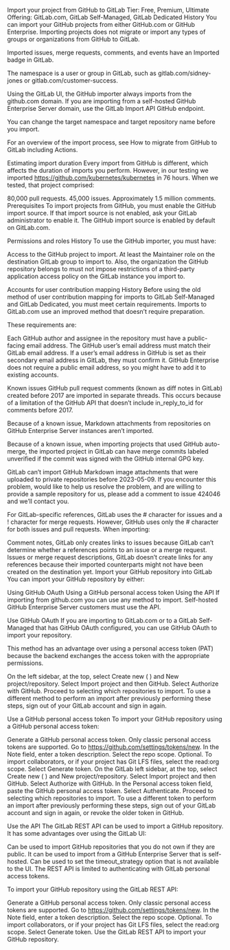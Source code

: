 Import your project from GitHub to GitLab
Tier: Free, Premium, Ultimate
Offering: GitLab.com, GitLab Self-Managed, GitLab Dedicated
History 
You can import your GitHub projects from either GitHub.com or GitHub Enterprise. Importing projects does not migrate or import any types of groups or organizations from GitHub to GitLab.

Imported issues, merge requests, comments, and events have an Imported badge in GitLab.

The namespace is a user or group in GitLab, such as gitlab.com/sidney-jones or gitlab.com/customer-success.

Using the GitLab UI, the GitHub importer always imports from the github.com domain. If you are importing from a self-hosted GitHub Enterprise Server domain, use the GitLab Import API GitHub endpoint.

You can change the target namespace and target repository name before you import.

 For an overview of the import process, see How to migrate from GitHub to GitLab including Actions.

Estimating import duration
Every import from GitHub is different, which affects the duration of imports you perform. However, in our testing we imported https://github.com/kubernetes/kubernetes in 76 hours. When we tested, that project comprised:

80,000 pull requests.
45,000 issues.
Approximately 1.5 million comments.
Prerequisites
To import projects from GitHub, you must enable the GitHub import source. If that import source is not enabled, ask your GitLab administrator to enable it. The GitHub import source is enabled by default on GitLab.com.

Permissions and roles
History 
To use the GitHub importer, you must have:

Access to the GitHub project to import.
At least the Maintainer role on the destination GitLab group to import to.
Also, the organization the GitHub repository belongs to must not impose restrictions of a third-party application access policy on the GitLab instance you import to.

Accounts for user contribution mapping
History 
Before using the old method of user contribution mapping for imports to GitLab Self-Managed and GitLab Dedicated, you must meet certain requirements. Imports to GitLab.com use an improved method that doesn’t require preparation.

These requirements are:

Each GitHub author and assignee in the repository must have a public-facing email address.
The GitHub user’s email address must match their GitLab email address.
If a user’s email address in GitHub is set as their secondary email address in GitLab, they must confirm it.
GitHub Enterprise does not require a public email address, so you might have to add it to existing accounts.

Known issues
GitHub pull request comments (known as diff notes in GitLab) created before 2017 are imported in separate threads. This occurs because of a limitation of the GitHub API that doesn’t include in_reply_to_id for comments before 2017.

Because of a known issue, Markdown attachments from repositories on GitHub Enterprise Server instances aren’t imported.

Because of a known issue, when importing projects that used GitHub auto-merge, the imported project in GitLab can have merge commits labeled unverified if the commit was signed with the GitHub internal GPG key.

GitLab can’t import GitHub Markdown image attachments that were uploaded to private repositories before 2023-05-09. If you encounter this problem, would like to help us resolve the problem, and are willing to provide a sample repository for us, please add a comment to issue 424046 and we’ll contact you.

For GitLab-specific references, GitLab uses the # character for issues and a ! character for merge requests. However, GitHub uses only the # character for both issues and pull requests. When importing:

Comment notes, GitLab only creates links to issues because GitLab can’t determine whether a references points to an issue or a merge request.
Issues or merge request descriptions, GitLab doesn’t create links for any references because their imported counterparts might not have been created on the destination yet.
Import your GitHub repository into GitLab
You can import your GitHub repository by either:

Using GitHub OAuth
Using a GitHub personal access token
Using the API
If importing from github.com you can use any method to import. Self-hosted GitHub Enterprise Server customers must use the API.

Use GitHub OAuth
If you are importing to GitLab.com or to a GitLab Self-Managed that has GitHub OAuth configured, you can use GitHub OAuth to import your repository.

This method has an advantage over using a personal access token (PAT) because the backend exchanges the access token with the appropriate permissions.

On the left sidebar, at the top, select Create new (  ) and New project/repository.
Select Import project and then GitHub.
Select Authorize with GitHub.
Proceed to selecting which repositories to import.
To use a different method to perform an import after previously performing these steps, sign out of your GitLab account and sign in again.

Use a GitHub personal access token
To import your GitHub repository using a GitHub personal access token:

Generate a GitHub personal access token. Only classic personal access tokens are supported.
Go to https://github.com/settings/tokens/new.
In the Note field, enter a token description.
Select the repo scope.
Optional. To import collaborators, or if your project has Git LFS files, select the read:org scope.
Select Generate token.
On the GitLab left sidebar, at the top, select Create new (  ) and New project/repository.
Select Import project and then GitHub.
Select Authorize with GitHub.
In the Personal access token field, paste the GitHub personal access token.
Select Authenticate.
Proceed to selecting which repositories to import.
To use a different token to perform an import after previously performing these steps, sign out of your GitLab account and sign in again, or revoke the older token in GitHub.

Use the API
The GitLab REST API can be used to import a GitHub repository. It has some advantages over using the GitLab UI:

Can be used to import GitHub repositories that you do not own if they are public.
It can be used to import from a GitHub Enterprise Server that is self-hosted.
Can be used to set the timeout_strategy option that is not available to the UI.
The REST API is limited to authenticating with GitLab personal access tokens.

To import your GitHub repository using the GitLab REST API:

Generate a GitHub personal access token. Only classic personal access tokens are supported.
Go to https://github.com/settings/tokens/new.
In the Note field, enter a token description.
Select the repo scope.
Optional. To import collaborators, or if your project has Git LFS files, select the read:org scope.
Select Generate token.
Use the GitLab REST API to import your GitHub repository.
